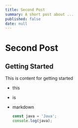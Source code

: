 ```yaml
---
title: Second Post
summary: A short post about ...
published: false
date: null
---
```


# Second Post

## Getting Started

This is content for getting started

- this
- is
- markdown

    
   ```javascript
  const java = 'Java';
   console.log(java);
```
